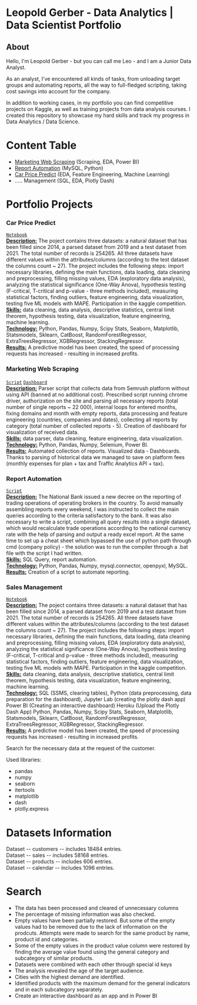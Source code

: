 # Leopold Gerber - Data Analytics | Data Scientist Portfolio
## About
Hello, I'm Leopold Gerber - but you can call me Leo - and I am a Junior Data Analyst.

As an analyst, I've encountered all kinds of tasks, from unloading target groups and automating reports, all the way to full-fledged scripting, taking cost savings into account for the company. 

In addition to working cases, in my portfolio you can find competitive projects on Kaggle, as well as training projects from data analysis courses.
I created this repository to showcase my hard skills and track my progress in Data Analytics / Data Science.

# Content Table
- [Marketing Web Scraping](#marketing-web-scraping) (Scraping, EDA, Power BI)
- [Report Automation](#report-automation) (MySQL, Python)
- [Car Price Predict](#car-price-predict) (EDA, Feature Engineering, Machine Learning)
- ..... Management (SQL, EDA, Plotly Dash)

# Portfolio Projects

### Car Price Predict
<code>[Notebook](Project%20Car%20Price%20Predict.ipynb)</code>
<br>
<ins>**Description:**</ins> The poject contains three datasets: a natural dataset that has been filled since 2014, a parsed dataset from 2019 and a test dataset from 2021. The total number of records is 254265. All three datasets have different values within the attributes/columns (according to the test dataset the columns count ~ 27). The project includes the following steps: import necessary libraries, defining the main functions, data loading, data cleaning and preprocessing, filling missing values, EDA (exploratory data analysis), analyzing the statistical significance (One-Way Anova), hypothesis testing (F-critical, T-critical and p-value - three methods included), measuring statistical factors, finding outliers, feature engineering, data visualization, testing five ML models with MAPE. Participation in the kaggle competition.
<br>
<ins>**Skills:**</ins> data cleaning, data analysis, descriptive statistics, central limit theorem, hypothesis testing, data visualization, feature engineering, machine learning.
<br>
<ins>**Technology:**</ins> Python, Pandas, Numpy, Scipy Stats, Seaborn, Matplotlib, Statsmodels, Sklearn, CatBoost, RandomForestRegressor, ExtraTreesRegressor, XGBRegressor, StackingRegressor.
<br>
<ins>**Results:**</ins> A predictive model has been created, the speed of processing requests has increased - resulting in increased profits.

### Marketing Web Scraping 
<code>[Script](Marketing%20Web%20Scraping.py)</code>
<code>[Dashboard](Project%20Car%20Price%20Predict.ipynb)</code>
<br>
<ins>**Description:**</ins> Parser script that collects data from Semrush platform without using API (banned at no additional cost). Prescribed script running chrome driver, authorization on the site and parsing all necessary reports (total number of single reports ~ 22 000), internal loops for entered months, fixing domains and month with empty reports, data processing and feature engineering (countries, companies and dates), collecting all reports by category (total number of collected reports - 5). 
Creation of dashboard for visualization of received data.
<br>
<ins>**Skills:**</ins> data parser, data cleaning, feature engineering, data visualization.
<br>
<ins>**Technology:**</ins> Python, Pandas, Numpy, Selenium, Power BI.
<br>
<ins>**Results:**</ins> Automated collection of reports.  Visualized data - Dashboards. Thanks to parsing of historical data we managed to save on platform fees (monthly expenses for plan + tax and Traffic Analytics API + tax).

### Report Automation
<code>[Script](Report%20Automation%20Script.py)</code>
<br>
<ins>**Description:**</ins> The National Bank issued a new decree on the reporting of trading operations of operating brokers in the country. To avoid manually assembling reports every weekend, I was instructed to collect the main queries according to the criteria satisfactory to the bank. It was also necessary to write a script, combining all query results into a single dataset, which would recalculate trade operations according to the national currency rate with the help of parsing and output a ready excel report. At the same time to set up a cheat sheet which bypassed the use of python path through cmd (company policy) - the solution was to run the compiler through a .bat file with the script I had written.
<br>
<ins>**Skills:**</ins> SQL Query, report automation.
<br>
<ins>**Technology:**</ins> Python, Pandas, Numpy, mysql.connector, openpyxl, MySQL.
<br>
<ins>**Results:**</ins> Creation of a script to automate reporting.


### Sales Management
<code>[Notebook](Project%20Car%20Price%20Predict.ipynb)</code>
<br>
<ins>**Description:**</ins> The poject contains three datasets: a natural dataset that has been filled since 2014, a parsed dataset from 2019 and a test dataset from 2021. The total number of records is 254265. All three datasets have different values within the attributes/columns (according to the test dataset the columns count ~ 27). The project includes the following steps: import necessary libraries, defining the main functions, data loading, data cleaning and preprocessing, filling missing values, EDA (exploratory data analysis), analyzing the statistical significance (One-Way Anova), hypothesis testing (F-critical, T-critical and p-value - three methods included), measuring statistical factors, finding outliers, feature engineering, data visualization, testing five ML models with MAPE. Participation in the kaggle competition.
<br>
<ins>**Skills:**</ins> data cleaning, data analysis, descriptive statistics, central limit theorem, hypothesis testing, data visualization, feature engineering, machine learning.
<br>
<ins>**Technology:**</ins> SQL (SSMS, clearing tables), Python (data preprocessing, data preparation for the dashboard), Jupyter Lab (creating the plotly dash app)
Power BI (Creating an interactive dashboard)
Heroku (Upload the Plotly Dash App)
Python, Pandas, Numpy, Scipy Stats, Seaborn, Matplotlib, Statsmodels, Sklearn, CatBoost, RandomForestRegressor, ExtraTreesRegressor, XGBRegressor, StackingRegressor.
<br>
<ins>**Results:**</ins> A predictive model has been created, the speed of processing requests has increased - resulting in increased profits.

Search for the necessary data at the request of the customer.

Used libraries:
  - pandas
  - numpy
  - seaborn
  - itertools
  - matplotlib
  - dash
  - plotly.express

# Datasets Information

Dataset -- customers -- includes 18484 entries.
<br />
Dataset -- sales -- includes 58168 entries.
<br />
Dataset -- products -- includes 606 entries.
<br />
Dataset -- calendar -- includes 1096 entries.

# Search

  - The data has been processed and cleared of unnecessary columns
  - The percentage of missing information was also checked.
  - Empty values have been partially restored. But some of the empty values had to be removed due to the lack of information on the prodcuts. Attempts were made to search for the same product by name, product id and categories.
  - Some of the empty values in the product value column were restored by finding the average value found using the general category and subcategory of similar products.
  - Datasets were combined with each other through special id keys
  - The analysis revealed the age of the target audience.
  - Cities with the highest demand are identified.
  - Identified products with the maximum demand for the general indicators and in each subcategory separately.
  - Create an interactive dashboard as an app and in Power BI
